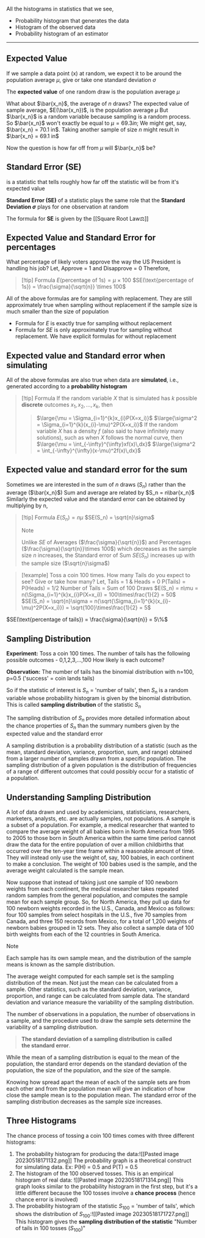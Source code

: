 All the histograms in statistics that we see,
* Probability histogram that generates the data
* Histogram of the observed data
* Probability histogram of an estimator
---
## Expected Value
If we sample a data point (x) at random, we expect it to be around the population average $\mu$, give or take one standard deviation $\sigma$

The **expected value** of one random draw is the population average $\mu$

What about $\bar{x_n}$, the average of *n* draws?
The expected value of sample average, $E(\bar{x_n})$, is the population average $\mu$
But $\bar{x_n}$ is a random variable because sampling is a random process.
So $\bar{x_n}$ won't exactly be equal to $\mu = 69.3 in$; We might get, say, $\bar{x_n} = 70.1 in$. Taking another sample of size *n* might result in $\bar{x_n} = 69.1 in$

Now the question is how far off from $\mu$ will $\bar{x_n}$ be?

## Standard Error (SE)
is a statistic that tells roughly how far off the statistic will be from it's expected value

**Standard Error (SE)** of a statistic plays the same role that the **Standard Deviation $\sigma$** plays for one observation at random

The formula for **SE** is given by the [[Square Root Law⚖️]]

## Expected Value and Standard Error for percentages
What percentage of likely voters approve the way the US President is handling his job?
Let, Approve = 1 and Disapprove = 0
Therefore,
> [!tip] Formula
> $E(\text{percentage of 1s}) = \mu \times 100$
> $SE(\text{percentage of 1s}) = \frac{\sigma}{\sqrt{n}} \times 100$

All of the above formulas are for sampling with replacement. They are still approximately true when sampling without replacement if the sample size is much smaller than the size of population
* Formula for $E$ is exactly true for sampling without replacement
* Formula for $SE$ is only approximately true for sampling without replacement. We have explicit formulas for without replacement

## Expected value and Standard error when simulating
All of the above formulas are also true when data are **simulated**, i.e., generated according to a **probability histogram**

> [!tip] Formula
> If the random variable $X$ that is simulated has $k$ possible **discrete** outcomes $x_1, x_2, \dots, x_k$, then
>> $\large{\mu = \Sigma_{i=1}^{k}x_{i}P(X=x_i)}$
>> $\large{\sigma^2 = \Sigma_{i=1}^{k}(x_{i}-\mu)^2P(X=x_i)}$ 
>If the random variable $X$ has a density $f$ (also said to have infinitely many solutions), such as when $X$ follows the normal curve, then
>> $\large{\mu = \int_{-\infty}^{\infty}xf(x)\,dx}$
>> $\large{\sigma^2 = \int_{-\infty}^{\infty}(x-\mu)^2f(x)\,dx}$ 

## Expected value and standard error for the sum
Sometimes we are interested in the sum of *n* draws ($S_n$) rather than the average ($\bar{x_n}$)
Sum and average are related by $S_n = n\bar{x_n}$
Similarly the expected value and the standard error can be obtained by multiplying by n,
> [!tip] Formula
> $E(S_n) = n\mu$
> $SE(S_n) = \sqrt{n}\sigma$
>> [!note]
>> Unlike $SE$ of Averages ($\frac{\sigma}{\sqrt{n}}$) and Percentages ($\frac{\sigma}{\sqrt{n}}\times 100$) which decreases as the sample size *n* increases, the Standard error of Sum $SE(S_n)$ increases up with the sample size  ($\sqrt{n}\sigma$) 

>[!example]
>Toss a coin 100 times. How many Tails do you expect to see? Give or take how many?
>Let, Tails = 1 & Heads = 0
>P(Tails) = P(Heads) = 1/2
>Number of Tails = Sum of 100 Draws
>$E(S_n) = n\mu = n(\Sigma_{i=1}^{k}x_{i}P(X=x_i)) = 100\times\frac{1}{2} = 50$
>$SE(S_n) = \sqrt{n}\sigma = n(\sqrt{\Sigma_{i=1}^{k}(x_{i}-\mu)^2P(X=x_i)}) = \sqrt{100}\times\frac{1}{2} = 5$

$SE(\text{percentage of tails}) = \frac{\sigma}{\sqrt{n}} = 5\%$

## Sampling Distribution
**Experiment:** Toss a coin 100 times. The number of tails has the following possible outcomes - 0,1,2,3,...,100
How likely is each outcome?

**Observation:** The number of tails has the binomial distribution with n=100, p=0.5 ('success' = coin lands tails)

So if the statistic of interest is $S_n$ = 'number of tails', then
$S_n$ is a random variable whose probability histogram is given by the binomial distribution. This is called **sampling distribution** of the statistic $S_n$

The sampling distribution of $S_n$ provides more detailed information about the chance properties of $S_n$ than the summary numbers given by the expected value and the standard error

A sampling distribution is a probability distribution of a statistic (such as the mean, standard deviation, variance, proportion, sum, and range) obtained from a larger number of samples drawn from a specific population. The sampling distribution of a given population is the distribution of frequencies of a range of different outcomes that could possibly occur for a statistic of a population.

## Understanding Sampling Distribution

A lot of data drawn and used by academicians, statisticians, researchers, marketers, analysts, etc. are actually samples, not populations. A sample is a subset of a population. 
For example, a medical researcher that wanted to compare the average weight of all babies born in North America from 1995 to 2005 to those born in South America within the same time period cannot draw the data for the entire population of over a million childbirths that occurred over the ten-year time frame within a reasonable amount of time. They will instead only use the weight of, say, 100 babies, in each continent to make a conclusion. The weight of 100 babies used is the sample, and the average weight calculated is the sample mean.

Now suppose that instead of taking just one sample of 100 newborn weights from each continent, the medical researcher takes repeated random samples from the general population, and computes the sample mean for each sample group. So, for North America, they pull up data for 100 newborn weights recorded in the U.S., Canada, and Mexico as follows: four 100 samples from select hospitals in the U.S., five 70 samples from Canada, and three 150 records from Mexico, for a total of 1,200 weights of newborn babies grouped in 12 sets. They also collect a sample data of 100 birth weights from each of the 12 countries in South America.

>[!note]
>Each sample has its own sample mean, and the distribution of the sample means is known as the sample distribution.

The average weight computed for each sample set is the sampling distribution of the mean. Not just the mean can be calculated from a sample. Other statistics, such as the standard deviation, variance, proportion, and range can be calculated from sample data. The standard deviation and variance measure the variability of the sampling distribution.

The number of observations in a population, the number of observations in a sample, and the procedure used to draw the sample sets determine the variability of a sampling distribution. 

> **The standard deviation of a sampling distribution is called the standard error**. 

While the mean of a sampling distribution is equal to the mean of the population, the standard error depends on the standard deviation of the population, the size of the population, and the size of the sample.

Knowing how spread apart the mean of each of the sample sets are from each other and from the population mean will give an indication of how close the sample mean is to the population mean. The standard error of the sampling distribution decreases as the sample size increases.

## Three Histograms
The chance process of tossing a coin 100 times comes with three different histograms:
1. The probability histogram for producing the data:![[Pasted image 20230518171132.png]]
	The probability graph is a theoretical construct for simulating data.
	Ex: P(H) = 0.5 and P(T) = 0.5
2. The histogram of the 100 observed tosses. This is an empirical histogram of real data:
![[Pasted image 20230518171314.png]]
	This graph looks similar to the probability histogram in the first step, but it's a little different because the 100 tosses involve a **chance process** (hence chance error is involved)
3. The probability histogram of the statistic $S_{100}$ = 'number of tails', which shows the distribution of $S_{100}$:![[Pasted image 20230518171727.png]]
	This histogram gives the **sampling distribution of the statistic** "Number of tails in 100 tosses ($S_{100}$)"